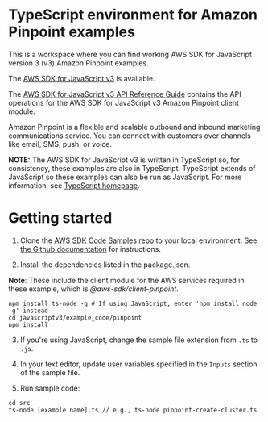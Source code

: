 # TypeScript environment for Amazon Pinpoint examples
This is a workspace where you can find working AWS SDK for JavaScript version 3 (v3) Amazon Pinpoint examples. 

The [AWS SDK for JavaScript v3](https://github.com/aws/aws-sdk-js-v3) is available. 

The [AWS SDK for JavaScript v3 API Reference Guide](https://docs.aws.amazon.com/AWSJavaScriptSDK/v3/latest/clients/client-pinpoint/index.html) contains the API operations for the AWS SDK for JavaScript v3 Amazon Pinpoint client module.

Amazon Pinpoint is a flexible and scalable outbound and inbound marketing communications service. You can connect with customers over channels like email, SMS, push, or voice.

**NOTE:** The AWS SDK for JavaScript v3 is written in TypeScript so, for consistency, these examples are also in TypeScript. TypeScript extends of JavaScript so these examples can also be run as JavaScript. For more information, see [TypeScript homepage](https://www.typescriptlang.org/).

# Getting started

1. Clone the [AWS SDK Code Samples repo](https://github.com/awsdocs/aws-doc-sdk-examples) to your local environment. See [the Github documentation](https://docs.github.com/en/github/creating-cloning-and-archiving-repositories/cloning-a-repository) for instructions.

2. Install the dependencies listed in the package.json.

**Note**: These include the client module for the AWS services required in these example, 
which is *@aws-sdk/client-pinpoint*.

```
npm install ts-node -g # If using JavaScript, enter 'npm install node -g' instead
cd javascriptv3/example_code/pinpoint
npm install
```
3. If you're using JavaScript, change the sample file extension from ```.ts``` to ```.js```.

4. In your text editor, update user variables specified in the ```Inputs``` section of the sample file.

5. Run sample code:
```
cd src
ts-node [example name].ts // e.g., ts-node pinpoint-create-cluster.ts
```

